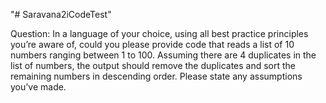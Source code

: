 "# Saravana2iCodeTest" 

Question: 
In a language of your choice, using all best practice principles you’re aware of, could you please provide code that reads a list of 10 numbers ranging between 1 to 100.
Assuming there are 4 duplicates in the list of numbers, the output should remove the duplicates and sort the remaining numbers in descending order. Please state any assumptions you’ve made.
